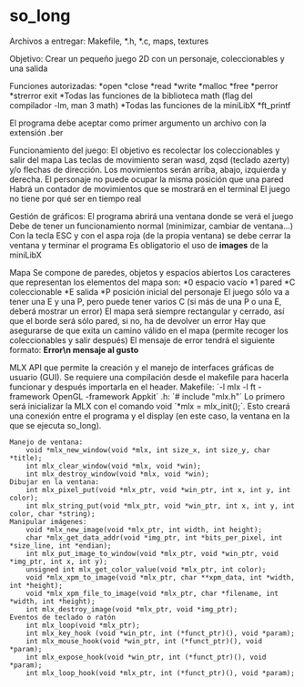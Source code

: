 # so_long

Archivos a entregar: Makefile, *.h, *.c, maps, textures

Objetivo: Crear un pequeño juego 2D con un personaje, coleccionables y una salida

Funciones autorizadas:
	*open	*close	*read	*write	*malloc
	*free	*perror	*strerror	exit
	*Todas las funciones de la biblioteca math (flag del compilador -lm, man 3 math)
	*Todas las funciones de la miniLibX
	*ft_printf

El programa debe aceptar como primer argumento un archivo con la extensión .ber

Funcionamiento del juego:
	El objetivo es recolectar los coleccionables y salir del mapa
	Las teclas de movimiento seran wasd, zqsd (teclado azerty) y/o flechas de dirección. Los movimientos serán arriba, abajo, izquierda y derecha.
	El personaje no puede ocupar la misma posición que una pared
	Habrá un contador de movimientos que se mostrará en el terminal
	El juego no tiene por qué ser en tiempo real

Gestión de gráficos:
	El programa abrirá una ventana donde se verá el juego
	Debe de tener un funcionamiento normal (minimizar, cambiar de ventana...)
	Con la tecla ESC y con el aspa roja (de la propia ventana) se debe cerrar la ventana y terminar el programa
	Es obligatorio el uso de **images** de la miniLibX

Mapa
	Se compone de paredes, objetos y espacios abiertos
	Los caracteres que representan los elementos del mapa son:
		*0	espacio vacío
		*1	pared
		*C	coleccionable
		*E	salida
		*P	posición inicial del personaje
	El juego sólo va a tener una E y una P, pero puede tener varios C (si más de una P o una E, deberá mostrar un error)
	El mapa será siempre rectangular y cerrado, así que el borde será sólo pared, si no, ha de devolver un error
	Hay que asegurarse de que exita un camino válido en el mapa (permite recoger los coleccionables y salir después)
	El mensaje de error tendrá el siguiente formato:
		**Error\n mensaje al gusto**

MLX
	API que permite la creación y el manejo de interfaces gráficas de usuario (GUI).
	Se requiere una compilación desde el makefile para hacerla funcionar y después importarla en el header.
		Makefile: ´-l mlx -l ft -framework OpenGL -framework Appkit´
		.h: ´# include "mlx.h"´
	Lo primero será inicializar la MLX con el comando void	´*mlx = mlx_init();´. Esto creará una conexión entre el programa y el display (en este caso, la ventana en la que se ejecuta so_long).

	Manejo de ventana:
		void *mlx_new_window(void *mlx, int size_x, int size_y, char *title);
		int mlx_clear_window(void *mlx, void *win);
		int mlx_destroy_window(void *mlx, void *win);
	Dibujar en la ventana:
		int mlx_pixel_put(void *mlx_ptr, void *win_ptr, int x, int y, int color);
		int mlx_string_put(void *mlx_ptr, void *win_ptr, int x, int y, int color, char *string);
	Manipular imágenes:
		void *mlx_new_image(void *mlx_ptr, int width, int height);
		char *mlx_get_data_addr(void *img_ptr, int *bits_per_pixel, int *size_line, int *endian);
		int mlx_put_image_to_window(void *mlx_ptr, void *win_ptr, void *img_ptr, int x, int y);
		unsigned int mlx_get_color_value(void *mlx_ptr, int color);
		void *mlx_xpm_to_image(void *mlx_ptr, char **xpm_data, int *width, int *height);
		void *mlx_xpm_file_to_image(void *mlx_ptr, char *filename, int *width, int *height);
		int mlx_destroy_image(void *mlx_ptr, void *img_ptr);
	Eventos de teclado o ratón
		int mlx_loop(void *mlx_ptr);
		int mlx_key_hook (void *win_ptr, int (*funct_ptr)(), void *param);
		int mlx_mouse_hook(void *win_ptr, int (*funct_ptr)(), void *param);
		int mlx_expose_hook(void *win_ptr, int (*funct_ptr)(), void *param);
		int mlx_loop_hook(void *mlx_ptr, int (*funct_ptr)(), void *param);
